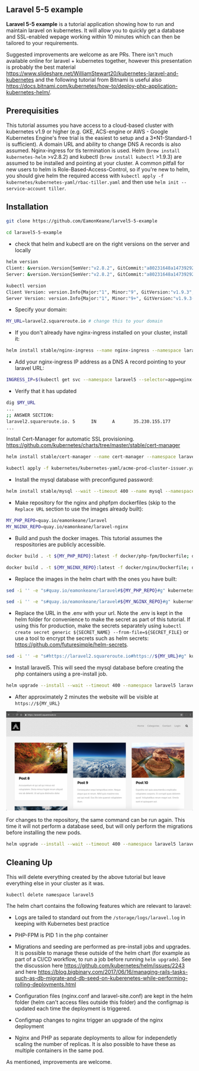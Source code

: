 ## Laravel 5-5 example ##

**Laravel 5-5 example** is a tutorial application showing how to run and maintain laravel on kubernetes. It will allow you to quickly get a database and SSL-enabled wepage working within 10 minutes which can then be tailored to your requirements.

Suggested improvements are welcome as are PRs. There isn't much available online for laravel + kubernetes together, however this presentation is probably the best material <https://www.slideshare.net/WilliamStewart20/kubernetes-laravel-and-kubernetes> and the following tutorial from Bitnami is useful also <https://docs.bitnami.com/kubernetes/how-to/deploy-php-application-kubernetes-helm/>.

## Prerequisities ##
This tutorial assumes you have access to a cloud-based cluster with kubernetes v1.9 or higher (e.g. GKE, ACS-engine or AWS - Google Kubernetes Engine's free trial is the easiest to setup and a 3*N1-Standard-1 is sufficient). A domain URL and ability to change DNS A records is also assumed. Nginx-ingress for tls termination is used.
Helm (`brew install kubernetes-helm` >v2.8.2) and kubectl (`brew install kubectl` >1.9.3) are assumed to be installed and pointing at your cluster. A common pitfall for new users to helm is Role-Based-Access-Control, so if you're new to helm, you should give helm the required access with `kubectl apply -f kubernetes/kubernetes-yaml/rbac-tiller.yaml` and then use `helm init --service-account tiller`.

## Installation ##

```bash
git clone https://github.com/EamonKeane/larvel5-5-example
```

```bash
cd laravel5-5-example
```

* check that  helm and kubectl are on the right versions on the server and locally

```bash
helm version
Client: &version.Version{SemVer:"v2.8.2", GitCommit:"a80231648a1473929271764b920a8e346f6de844", GitTreeState:"clean"}
Server: &version.Version{SemVer:"v2.8.2", GitCommit:"a80231648a1473929271764b920a8e346f6de844", GitTreeState:"clean"}
```

```bash
kubectl version
Client Version: version.Info{Major:"1", Minor:"9", GitVersion:"v1.9.3", GitCommit:"d2835416544f298c919e2ead3be3d0864b52323b", GitTreeState:"clean", BuildDate:"2018-02-09T21:51:54Z", GoVersion:"go1.9.4", Compiler:"gc", Platform:"darwin/amd64"}
Server Version: version.Info{Major:"1", Minor:"9+", GitVersion:"v1.9.3-gke.0", GitCommit:"a7b719f7d3463eb5431cf8a3caf5d485827b4210", GitTreeState:"clean", BuildDate:"2018-02-16T18:26:01Z", GoVersion:"go1.9.2b4", Compiler:"gc", Platform:"linux/amd64"}

```

* Specify your domain:

```bash
MY_URL=laravel2.squareroute.io # change this to your domain
```

* If you don't already have nginx-ingress installed on your cluster, install it:

```bash
helm install stable/nginx-ingress --name nginx-ingress --namespace laravel5 --set rbac.create=true,controller.service.externalTrafficPolicy=Local
```

* Add your nginx-ingress IP address as a DNS A record pointing to your laravel URL:

```bash
INGRESS_IP=$(kubectl get svc --namespace laravel5 --selector=app=nginx-ingress,component=controller -o jsonpath='{.items[0].status.loadBalancer.ingress[0].ip}');echo ${INGRESS_IP}
```

* Verify that it has updated

```bash
dig $MY_URL
...
;; ANSWER SECTION:
laravel2.squareroute.io. 5      IN      A       35.230.155.177
...
```

Install Cert-Manager for automatic SSL provisioning. <https://github.com/kubernetes/charts/tree/master/stable/cert-manager>

```bash
helm install stable/cert-manager --name cert-manager --namespace laravel5 --set ingressShim.extraArgs='{--default-issuer-name=letsencrypt-prod,--default-issuer-kind=ClusterIssuer}','extraArgs={--v=4}'
```

```bash
kubectl apply -f kubernetes/kubernetes-yaml/acme-prod-cluster-issuer.yaml
```

* Install the mysql database with preconfigured password:

```bash
helm install stable/mysql --wait --timeout 400 --name mysql --namespace laravel5 --set mysqlRootPassword=imApMsfoDt,mysqlDatabase=homestead
```

* Make repository for the nginx and phpfpm dockerfiles (skip to the `Replace URL` section to use the images already built):

```bash
MY_PHP_REPO=quay.io/eamonkeane/laravel
MY_NGINX_REPO=quay.io/eamonkeane/laravel-nginx
```

* Build and push the docker images. This tutorial assumes the respositories are publicly accessible.

```bash
docker build . -t ${MY_PHP_REPO}:latest -f docker/php-fpm/Dockerfile; docker push {MY_PHP_REPO}:latest
```

```bash
docker build . -t ${MY_NGINX_REPO}:latest -f docker/nginx/Dockerfile; docker push {MY_NGINX_REPO}:latest
```

* Replace the images in the helm chart with the ones you have built:

```bash
sed -i '' -e "s#quay.io/eamonkeane/laravel#${MY_PHP_REPO}#g" kubernetes/helm/laravel5/values.yaml
```

```bash
sed -i '' -e "s#quay.io/eamonkeane/laravel#${MY_NGINX_REPO}#g" kubernetes/helm/laravel5/values.yaml
```

* Replace the URL in the .env with your url. Note the .env is kept in the helm folder for convenience to make the secret as part of this tutorial. If using this for production, make the secrets separately using `kubectl create secret generic ${SECRET_NAME} --from-file=${SECRET_FILE}` or use a tool to encrypt the secrets such as helm secrets: <https://github.com/futuresimple/helm-secrets>.

```bash
sed -i '' -e "s#https://laravel2.squareroute.io#https://${MY_URL}#g" kubernetes/helm/laravel5/laravel5-env.env
```

* Install laravel5. This will seed the mysql database before creating the php containers using a pre-install job.

```bash
helm upgrade --install --wait --timeout 400 --namespace laravel5 laravel5 kubernetes/helm/laravel5
```

* After approximately 2 minutes the website will be visible at `https://${MY_URL}`

![laravel landing page](docs/laravel-home-page.png)

For changes to the repository, the same command can be run again. This time it will not perform a database seed, but will only perform the migrations before installing the new pods.

```bash
helm upgrade --install --wait --timeout 400 --namespace laravel5 laravel5 kubernetes/helm/laravel5
```

## Cleaning Up ##

This will delete everything created by the above tutorial but leave everything else in your cluster as it was.

```bash
kubectl delete namespace laravel5
```

The helm chart contains the following features which are relevant to laravel:

* Logs are tailed to standard out from the `/storage/logs/laravel.log` in keeping with Kubernetes best practice

* PHP-FPM is PID 1 in the php container

* Migrations and seeding are performed as pre-install jobs and upgrades. It is possible to manage these outside of the helm chart (for example as part of a CI/CD workflow, to run a job before running `helm upgrade`). See the discussion here <https://github.com/kubernetes/helm/issues/2243> and here <https://blog.bigbinary.com/2017/06/16/managing-rails-tasks-such-as-db-migrate-and-db-seed-on-kuberenetes-while-performing-rolling-deployments.html>

* Configuration files (nginx.conf and laravel-site.conf) are kept in the helm folder (helm can't access files outside this folder) and the configmap is updated each time the deployment is triggered.

* Configmap changes to nginx trigger an upgrade of the nginx deployment

* Nginx and PHP as separate deployments to allow for independetly scaling the number of replicas. It is also possible to have these as multiple containers in the same pod.

As mentioned, improvements are welcome.